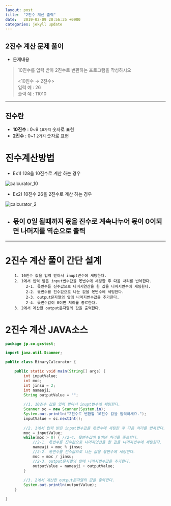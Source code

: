 ```yaml
---
layout: post
title:  "2진수 계산 출력"
date:   2019-02-09 20:56:35 +0900
categories: jekyll update
---
```


## 2진수 계산 문제 풀이

* 문제내용

>10진수를 입력 받아 2진수로 변환하는 프로그램을 작성하시오			
>
>			
><10진수 → 2진수>			
>입력 예 : 26			
>출력 예 : 11010	

---

## 진수란

* __10진수__ : 0~9 `10가지` 숫자로 표현
* __2진수__  : 0~1 `2가지` 숫자로 표현

# 진수계산방법

* Ex1) 128을 10진수로 계산 하는 경우

![calcurator_10](https://user-images.githubusercontent.com/47468250/52527649-9e978400-2d0f-11e9-90ca-9ee29ced332d.png)


* Ex2) 10진수 26을 2진수로 계산 하는 경우

![calcurator_2](https://user-images.githubusercontent.com/47468250/52527678-edddb480-2d0f-11e9-9044-1d67fe6862bb.png)

* ## 몫이 0일 될때까지 몫을 진수로 계속나누어 몫이 0이되면 나머지를 역순으로 출력

---

# 2진수 계산 풀이 간단 설계

```
    1. 10진수 값을 입력 받아서 inupt변수에 세팅한다.
    2. 1에서 입력 받은 input변수값을 몫변수에 세팅한 후 다음 처리를 반복한다.
         2-1. 몫변수를 진수값으로 나머지연산을 한 값을 나머지변수에 세팅한다.
         2-2. 몫변수를 진수값으로 나눈 값을 몫변수에 세팅한다.
         2-3. output문자열의 앞에 나머지변수값을 추가한다.
         2-4. 몫변수값이 0이면 처리를 종료한다.
    3. 2에서 계산한 output문자열의 값을 출력한다.
```


# 2진수 계산 JAVA소스

```java
package jp.co.gcstest;

import java.util.Scanner;

public class BinaryCalcurator {

	public static void main(String[] args) {
		int inputValue;
		int moc;
		int jinsu = 2;
		int nameaji;
		String outputValue = "";
		
		//1. 10진수 값을 입력 받아서 inupt변수에 세팅한다.
		Scanner sc = new Scanner(System.in);
		System.out.println("2진수로 변환할 10진수 값을 입력하세요.");
		inputValue = sc.nextInt();
		
		//2. 1에서 입력 받은 input변수값을 몫변수에 세팅한 후 다음 처리를 반복한다.
		moc = inputValue;
		while(moc > 0) { //2-4. 몫변수값이 0이면 처리를 종료한다.
			//2-1. 몫변수를 진수값으로 나머지연산을 한 값을 나머지변수에 세팅한다.
			nameaji = moc % jinsu;
			//2-2. 몫변수를 진수값으로 나눈 값을 몫변수에 세팅한다.
			moc = moc / jinsu;
			//2-3. output문자열의 앞에 나머지변수값을 추가한다.
			outputValue = nameaji + outputValue;
		}
		
		//3. 2에서 계산한 output문자열의 값을 출력한다.
		System.out.println(outputValue);
	}

}
```